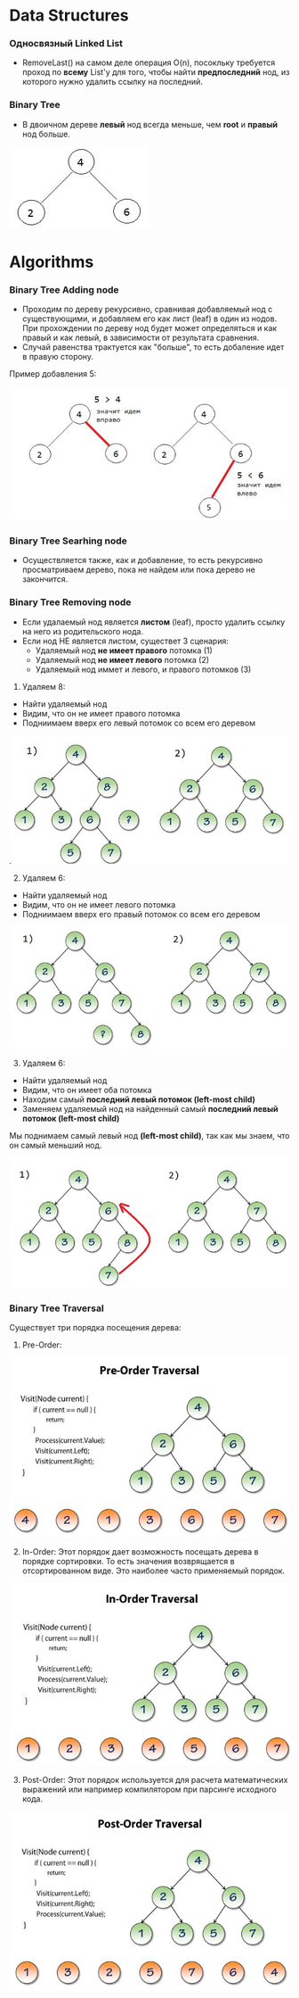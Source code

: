 # Data Structures

### Односвязный Linked List
- RemoveLast() на самом деле операция O(n), посокльку требуется проход по **всему** List'у для того, чтобы найти **предпоследний**
нод, из которого нужно удалить ссылку на последний.

### Binary Tree
- В двоичном дереве **левый** нод всегда меньше, чем **root** и **правый** нод больше.

![Binary Tree Example](https://github.com/SergeyUsok/SelfEducationNotes/blob/master/img/AlgorithmsAndDataStructures/BinaryTree_Example.JPG)


# Algorithms

### Binary Tree Adding node
- Проходим по дереву рекурсивно, сравнивая добавляемый нод с существующими, и добавляем его как лист (leaf) в один из нодов. При прохождении по дереву нод будет может определяться и как правый и как левый, в зависимости от результата сравнения.
- Случай равенства трактуется как "больше", то есть добаление идет в правую сторону.

Пример добавления 5:

![Add node](https://github.com/SergeyUsok/SelfEducationNotes/blob/master/img/AlgorithmsAndDataStructures/BinaryTree_AddingNode.JPG)

### Binary Tree Searhing node
- Осуществляется также, как и добавление, то есть рекурсивно просматриваем дерево, пока не найдем или пока дерево не закончится.

### Binary Tree Removing node 
- Если удалаемый нод является **листом** (leaf), просто удалить ссылку на него из родительского нода.
- Если нод НЕ является листом, существет 3 сценария:
  - Удаляемый нод **не имеет правого** потомка (1)
  - Удаляемый нод **не имеет левого** потомка (2)
  - Удаляемый нод иммет и левого, и правого потомков (3)

1) Удаляем 8:
- Найти удаляемый нод
- Видим, что он не имеет правого потомка
- Подниимаем вверх его левый потомок со всем его деревом

![Removal case 1](https://github.com/SergeyUsok/SelfEducationNotes/blob/master/img/AlgorithmsAndDataStructures/BinaryTree_Removing_Case1.JPG)

2) Удаляем 6:
- Найти удаляемый нод
- Видим, что он не имеет левого потомка
- Подниимаем вверх его правый потомок со всем его деревом

![Removal case 2](https://github.com/SergeyUsok/SelfEducationNotes/blob/master/img/AlgorithmsAndDataStructures/BinaryTree_Removing_Case2.JPG)

3) Удаляем 6:
- Найти удаляемый нод
- Видим, что он имеет оба потомка
- Находим самый **последний левый потомок (left-most child)**
- Заменяем удаляемый нод на найденный самый **последний левый потомок (left-most child)**

Мы поднимаем самый левый нод **(left-most child)**, так как мы знаем, что он самый меньший нод.

![Removal case 3](https://github.com/SergeyUsok/SelfEducationNotes/blob/master/img/AlgorithmsAndDataStructures/BinaryTree_Removing_Case3.JPG)

### Binary Tree Traversal

Существует три порядка посещения дерева:

1) Pre-Order:

![Pre Order](https://github.com/SergeyUsok/SelfEducationNotes/blob/master/img/AlgorithmsAndDataStructures/BinaryTree_PreOrder_Traversal.JPG)
  
2) In-Order:
Этот порядок дает возможность посещать дерева в порядке сортировки. То есть значения возврящается в отсортированном виде.
Это наиболее часто применяемый порядок.

![In Order](https://github.com/SergeyUsok/SelfEducationNotes/blob/master/img/AlgorithmsAndDataStructures/BinaryTree_InOrder_Traversal.JPG)

3) Post-Order:
Этот порядок используется для расчета математических выражений или например компилятором при парсинге исходного кода.

![Post Order](https://github.com/SergeyUsok/SelfEducationNotes/blob/master/img/AlgorithmsAndDataStructures/BinaryTree_PostOrder_Traversal.JPG)

